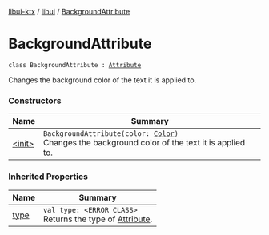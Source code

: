 [libui-ktx](../../index.md) / [libui](../index.md) / [BackgroundAttribute](./index.md)

# BackgroundAttribute

`class BackgroundAttribute : `[`Attribute`](../-attribute/index.md)

Changes the background color of the text it is applied to.

### Constructors

| Name | Summary |
|---|---|
| [&lt;init&gt;](-init-.md) | `BackgroundAttribute(color: `[`Color`](../-color/index.md)`)`<br>Changes the background color of the text it is applied to. |

### Inherited Properties

| Name | Summary |
|---|---|
| [type](../-attribute/type.md) | `val type: <ERROR CLASS>`<br>Returns the type of [Attribute](../-attribute/index.md). |
